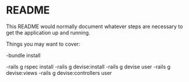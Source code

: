 # README

This README would normally document whatever steps are necessary to get the
application up and running.

Things you may want to cover:

-bundle install

-rails g rspec install
-rails g devise:install
-rails g devise user
-rails g devise:views
-rails g devise:controllers user